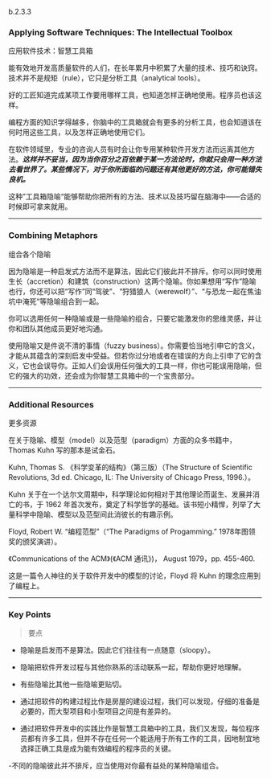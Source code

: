 b.2.3.3

### Applying Software Techniques: The Intellectual Toolbox

应用软件技术：智慧工具箱


能有效地开发高质量软件的人们，在长年累月中积累了大量的技术、技巧和诀窍。技术并不是规矩（rule），它只是分析工具（analytical tools）。

好的工匠知道完成某项工作要用哪样工具，也知道怎样正确地使用。程序员也该这样。

编程方面的知识学得越多，你脑中的工具箱就会有更多的分析工具，也会知道该在何时用这些工具，以及怎样正确地使用它们。


在软件领域里，专业的咨询人员有时会让你专用某种软件开发方法而远离其他方法。***这样并不妥当，因为当你百分之百依赖于某一方法论时，你就只会用一种方法去看世界了。某些情况下，对于你所面临的问题还有其他更好的方法，你可能错失良机。***

这种”工具箱隐喻“能够帮助你把所有的方法、技术以及技巧留在脑海中——合适的时候即可拿来就用。



----

### Combining Metaphors

组合各个隐喻

因为隐喻是一种启发式方法而不是算法，因此它们彼此并不排斥。你可以同时使用生长（accretion）和建筑（construction）这两个隐喻。你如果想用“写作”隐喻也行，你还可以把“写作”同“驾驶”、“狩猎狼人（werewolf）”、“与恐龙一起在焦油坑中淹死”等隐喻组合到一起。

你可以选用任何一种隐喻或是一些隐喻的组合，只要它能激发你的思维灵感，并让你和团队其他成员更好地沟通。


使用隐喻又是件说不清的事情（fuzzy business）。你需要恰当地引申它的含义，才能从其蕴含的深刻启发中受益。但若你过分地或者在错误的方向上引申了它的含义，它也会误导你。正如人们会误用任何强大的工具一样，你也可能误用隐喻，但它的强大的功效，还会成为你智慧工具箱中的一个宝贵部分。


----

### Additional Resources
更多资源

在关于隐喻、模型（model）以及范型（paradigm）方面的众多书籍中，Thomas Kuhn 写的那本是试金石。

Kuhn, Thomas S. 《科学变革的结构》（第三版）（The Structure of Scientific Revolutions, 3d ed. Chicago, IL: The University of Chicago Press, 1996.）。

Kuhn 关于在一个达尔文周期中，科学理论如何相对于其他理论而诞生、发展并消亡的书，于 1962 年首次发布，奠定了科学哲学的基础。该书短小精悍，列举了大量科学中隐喻、模型以及范型间此消彼长的有趣示例。


Floyd, Robert W. “编程范型”（“The Paradigms of Progamming.” 1978年图领奖的颁奖演讲）。

《Communications of the ACM》(《ACM 通讯》)， August 1979，pp. 455-460.

这是一篇令人神往的关于软件开发中的模型的讨论，Floyd 将 Kuhn 的理念应用到了编程上。


----

### Key Points

> 要点

- 隐喻是启发而不是算法。因此它们往往有一点随意（sloopy）。

- 隐喻把软件开发过程与其他你熟系的活动联系一起，帮助你更好地理解。

- 有些隐喻比其他一些隐喻更贴切。

- 通过把软件的构建过程比作是房屋的建设过程，我们可以发现，仔细的准备是必要的，而大型项目和小型项目之间是有差异的。

- 通过把软件开发中的实践比作是智慧工具箱中的工具，我们又发现，每位程序员都有许多工具，但并不存在任何一个能适用于所有工作的工具，因地制宜地选择正确工具是成为能有效编程的程序员的关键。

-不同的隐喻彼此并不排斥，应当使用对你最有益处的某种隐喻组合。








